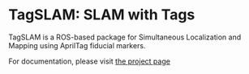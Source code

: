 # TagSLAM: SLAM with Tags

TagSLAM is a ROS-based package for Simultaneous Localization and
Mapping using AprilTag fiducial markers.

For documentation, please visit [the project page](https://berndpfrommer.github.io/tagslam_web/)

